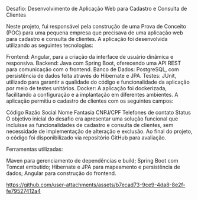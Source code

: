 Desafio: Desenvolvimento de Aplicação Web para Cadastro e Consulta de Clientes

Neste projeto, fui responsável pela construção de uma Prova de Conceito (POC) para uma pequena empresa que precisava de uma aplicação web para cadastro e consulta de clientes. A aplicação foi desenvolvida utilizando as seguintes tecnologias:

Frontend: Angular, para a criação da interface de usuário dinâmica e responsiva.
Backend: Java com Spring Boot, oferecendo uma API REST para comunicação com o frontend.
Banco de Dados: PostgreSQL, com persistência de dados feita através do Hibernate e JPA.
Testes: JUnit, utilizado para garantir a qualidade do código e funcionalidade da aplicação por meio de testes unitários.
Docker: A aplicação foi dockerizada, facilitando a configuração e a implantação em diferentes ambientes.
A aplicação permitiu o cadastro de clientes com os seguintes campos:

Código
Razão Social
Nome Fantasia
CNPJ/CPF
Telefones de contato
Status
O objetivo inicial do desafio era apresentar uma solução funcional que incluísse as funcionalidades de cadastro e consulta de clientes, sem necessidade de implementação de alteração e exclusão. Ao final do projeto, o código foi disponibilizado via repositório GitHub para avaliação.

Ferramentas utilizadas:

Maven para gerenciamento de dependências e build;
Spring Boot com Tomcat embutido;
Hibernate e JPA para mapeamento e persistência de dados;
Angular para construção do frontend.

https://github.com/user-attachments/assets/b7ecad73-9ce9-4da8-8e2f-fe79527412a4

